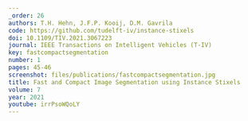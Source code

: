 ```yaml
---
_order: 26
authors: T.H. Hehn, J.F.P. Kooij, D.M. Gavrila
code: https://github.com/tudelft-iv/instance-stixels
doi: 10.1109/TIV.2021.3067223
journal: IEEE Transactions on Intelligent Vehicles (T-IV)
key: fastcompactsegmentation
number: 1
pages: 45-46
screenshot: files/publications/fastcompactsegmentation.jpg
title: Fast and Compact Image Segmentation using Instance Stixels
volume: 7
year: 2021
youtube: irrPsoWQoLY
---
```


